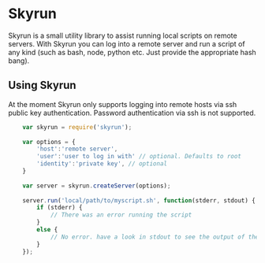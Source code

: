 Skyrun
======

Skyrun is a small utility library to assist running local scripts on remote servers. With Skyrun you can log into a remote server and run a script of any kind (such as bash, node, python etc. Just provide the appropriate hash bang).

Using Skyrun
------------

At the moment Skyrun only supports logging into remote hosts via ssh public key authentication. Password authentication via ssh is not supported. 

``` js
	var skyrun = require('skyrun');
	
	var options = {
		'host':'remote server',
		'user':'user to log in with' // optional. Defaults to root
		'identity':'private key', // optional
	}
	
	var server = skyrun.createServer(options);
	
	server.run('local/path/to/myscript.sh', function(stderr, stdout) {
		if (stderr) {
			// There was an error running the script
		}
		else {
			// No error. have a look in stdout to see the output of the script
		}
	});